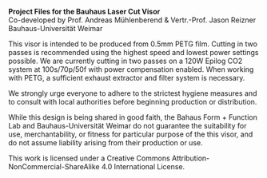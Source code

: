 **Project Files for the Bauhaus Laser Cut Visor**<br />
Co-developed by Prof. Andreas Mühlenberend & Vertr.-Prof. Jason Reizner<br />
Bauhaus-Universität Weimar

This visor is intended to be produced from 0.5mm PETG film.
Cutting in two passes is recommended using the highest speed and lowest power settings possible.
We are currently cutting in two passes on a 120W Epilog CO2 system at 100s/70p/50f with power compensation enabled.
When working with PETG, a sufficient exhaust extractor and filter system is necessary.

We strongly urge everyone to adhere to the strictest hygiene measures and to consult with local authorities before beginning production or distribution. 

While this design is being shared in good faith, the Bahaus Form + Function Lab and Bauhaus-Universität Weimar do not guarantee the suitability for use, merchantability, or fitness for particular purpose of the this visor, and do not assume liability arising from their production or use.

This work is licensed under a Creative Commons Attribution-NonCommercial-ShareAlike 4.0 International License.
